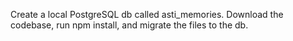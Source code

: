 Create a local PostgreSQL db called asti_memories.
Download the codebase, run npm install, and migrate the files to the db.
